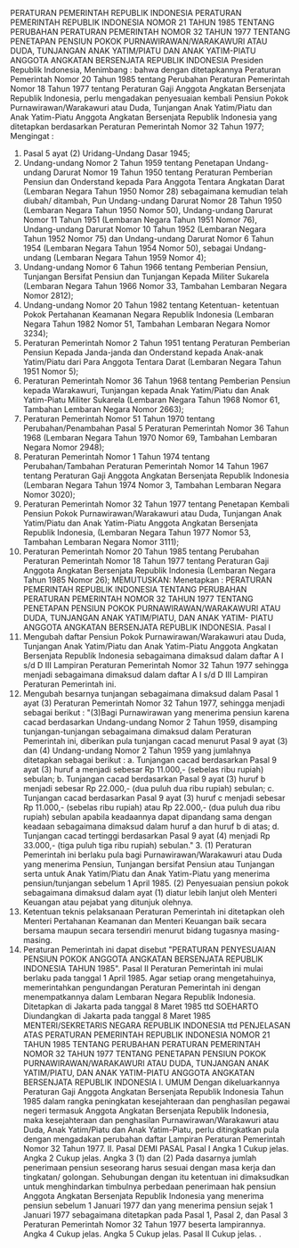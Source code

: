  PERATURAN PEMERINTAH REPUBLIK INDONESIA PERATURAN PEMERINTAH REPUBLIK INDONESIA NOMOR 21 TAHUN 1985 TENTANG PERUBAHAN PERATURAN PEMERINTAH NOMOR 32 TAHUN 1977 TENTANG PENETAPAN PENSIUN POKOK PURNAWIRAWAN/WARAKAWURI ATAU DUDA, TUNJANGAN ANAK YATIM/PIATU DAN ANAK YATIM-PIATU ANGGOTA ANGKATAN BERSENJATA REPUBLIK INDONESIA Presiden Republik Indonesia,
Menimbang :
 bahwa dengan ditetapkannya Peraturan Pemerintah Nomor 20 Tahun 1985 tentang Perubahan Peraturan Pemerintah Nomor 18 Tahun 1977 tentang Peraturan Gaji Anggota Angkatan Bersenjata Republik Indonesia, perlu mengadakan penyesuaian kembali Pensiun Pokok Purnawirawan/Warakawuri atau Duda, Tunjangan Anak Yatim/Piatu dan Anak Yatim-Piatu Anggota Angkatan Bersenjata Republik Indonesia yang ditetapkan berdasarkan Peraturan Pemerintah Nomor 32 Tahun 1977;
Mengingat :

1. Pasal 5 ayat (2) Uridang-Undang Dasar 1945;
2. Undang-undang Nomor 2 Tahun 1959 tentang Penetapan Undang-undang Darurat Nomor 19 Tahun 1950 tentang Peraturan Pemberian Pensiun dan Onderstand kepada Para Anggota Tentara Angkatan Darat (Lembaran Negara Tahun 1950 Nomor 28) sebagaimana kemudian telah diubah/ ditambah, Pun Undang-undang Darurat Nomor 28 Tahun 1950 (Lembaran Negara Tahun 1950 Nomor 50), Undang-undang Darurat Nomor 11 Tahun 1951 (Lembaran Negara Tahun 1951 Nomor 76), Undang-undang Darurat Nomor 10 Tahun 1952 (Lembaran Negara Tahun 1952 Nomor 75) dan Undang-undang Darurat Nomor 6 Tahun 1954 (Lembaran Negara Tahun 1954 Nomor 50), sebagai Undang-undang (Lembaran Negara Tahun 1959 Nomor 4);
3. Undang-undang Nomor 6 Tahun 1966 tentang Pemberian Pensiun, Tunjangan Bersifat Pensiun dan Tunjangan Kepada Militer Sukarela (Lembaran Negara Tahun 1966 Nomor 33, Tambahan Lembaran Negara Nomor 2812);
4. Undang-undang Nomor 20 Tahun 1982 tentang Ketentuan- ketentuan Pokok Pertahanan Keamanan Negara Republik Indonesia (Lembaran Negara Tahun 1982 Nomor 51, Tambahan Lembaran Negara Nomor 3234);
5. Peraturan Pemerintah Nomor 2 Tahun 1951 tentang Peraturan Pemberian Pensiun Kepada Janda-janda dan Onderstand kepada Anak-anak Yatim/Piatu dari Para Anggota Tentara Darat (Lembaran Negara Tahun 1951 Nomor 5);
6. Peraturan Pemerintah Nomor 36 Tahun 1968 tentang Pemberian Pensiun kepada Warakawuri, Tunjangan kepada Anak Yatim/Piatu dan Anak Yatim-Piatu Militer Sukarela (Lembaran Negara Tahun 1968 Nomor 61, Tambahan Lembaran Negara Nomor 2663);
7. Peraturan Pemerintah Nomor 51 Tahun 1970 tentang Perubahan/Penambahan Pasal 5 Peraturan Pemerintah Nomor 36 Tahun 1968 (Lembaran Negara Tahun 1970 Nomor 69, Tambahan Lembaran Negara Nomor 2948);
8. Peraturan Pemerintah Nomor 1 Tahun 1974 tentang Perubahan/Tambahan Peraturan Pemerintah Nomor 14 Tahun 1967 tentang Peraturan Gaji Anggota Angkatan Bersenjata Republik Indonesia (Lembaran Negara Tahun 1974 Nomor 3, Tambahan Lembaran Negara Nomor 3020);
9. Peraturan Pemerintah Nomor 32 Tahun 1977 tentang Penetapan Kembali Pensiun Pokok Purnawirawan/Warakawuri atau Duda, Tunjangan Anak Yatim/Piatu dan Anak Yatim-Piatu Anggota Angkatan Bersenjata Republik Indonesia, (Lembaran Negara Tahun 1977 Nomor 53, Tambahan Lembaran Negara Nomor 3111);
10. Peraturan Pemerintah Nomor 20 Tahun 1985 tentang Perubahan Peraturan Pemerintah Nomor 18 Tahun 1977 tentang Peraturan Gaji Anggota Angkatan Bersenjata Republik Indonesia (Lembaran Negara Tahun 1985 Nomor 26);
MEMUTUSKAN:
 Menetapkan : PERATURAN PEMERINTAH REPUBLIK INDONESIA TENTANG PERUBAHAN PERATURAN PEMERINTAH NOMOR 32 TAHUN 1977 TENTANG PENETAPAN PENSIUN POKOK PURNAWIRAWAN/WARAKAWURI ATAU DUDA, TUNJANGAN ANAK YATIM/PIATU, DAN ANAK YATIM- PIATU ANGGOTA ANGKATAN BERSENJATA REPUBLIK INDONESIA.
Pasal I
1. Mengubah daftar Pensiun Pokok Purnawirawan/Warakawuri atau Duda, Tunjangan Anak Yatim/Piatu dan Anak Yatim-Piatu Anggota Angkatan Bersenjata Republik Indonesia sebagaimana dimaksud dalam daftar A I s/d D III Lampiran Peraturan Pemerintah Nomor 32 Tahun 1977 sehingga menjadi sebagaimana dimaksud dalam daftar A I s/d D III Lampiran Peraturan Pemerintah ini.
2. Mengubah besarnya tunjangan sebagaimana dimaksud dalam Pasal 1 ayat (3) Peraturan Pemerintah Nomor 32 Tahun 1977, sehingga menjadi sebagai berikut : "(3)Bagi Purnawirawan yang menerima pensiun karena cacad berdasarkan Undang-undang Nomor 2 Tahun 1959, disamping tunjangan-tunjangan sebagaimana dimaksud dalam Peraturan Pemerintah ini, diberikan pula tunjangan cacad menurut Pasal 9 ayat (3) dan (4) Undang-undang Nomor 2 Tahun 1959 yang jumlahnya ditetapkan sebagai berikut :
a. Tunjangan cacad berdasarkan Pasal 9 ayat (3) huruf a menjadi sebesar Rp 11.000,- (sebelas ribu rupiah) sebulan;
b. Tunjangan cacad berdasarkan Pasal 9 ayat (3) huruf b menjadi sebesar Rp 22.000,- (dua puluh dua ribu rupiah) sebulan;
c. Tunjangan cacad berdasarkan Pasal 9 ayat (3) huruf c menjadi sebesar Rp 11.000,- (sebelas ribu rupiah) atau Rp 22.000,- (dua puluh dua ribu rupiah) sebulan apabila keadaannya dapat dipandang sama dengan keadaan sebagaimana dimaksud dalam huruf a dan huruf b di atas;
d. Tunjangan cacad tertinggi berdasarkan Pasal 9 ayat (4) menjadi Rp 33.000,- (tiga puluh tiga ribu rupiah) sebulan." 3. (1) Peraturan Pemerintah ini berlaku pula bagi Purnawirawan/Warakawuri atau Duda yang menerima Pensiun, Tunjangan bersifat Pensiun atau Tunjangan serta untuk Anak Yatim/Piatu dan Anak Yatim-Piatu yang menerima pensiun/tunjangan sebelum 1 April 1985.
(2) Penyesuaian pensiun pokok sebagaimana dimaksud dalam ayat (1) diatur lebih lanjut oleh Menteri Keuangan atau pejabat yang ditunjuk olehnya.
4. Ketentuan teknis pelaksanaan Peraturan Pemerintah ini ditetapkan oleh Menteri Pertahanan Keamanan dan Menteri Keuangan baik secara bersama maupun secara tersendiri menurut bidang tugasnya masing-masing.
5. Peraturan Pemerintah ini dapat disebut "PERATURAN PENYESUAIAN PENSIUN POKOK ANGGOTA ANGKATAN BERSENJATA REPUBLIK INDONESIA TAHUN 1985".
Pasal II
Peraturan Pemerintah ini mulai berlaku pada tanggal 1 April 1985.
Agar setiap orang mengetahuinya, memerintahkan pengundangan Peraturan Pemerintah ini dengan menempatkannya dalam Lembaran Negara Republik Indonesia. Ditetapkan di Jakarta pada tanggal 8 Maret 1985 ttd SOEHARTO Diundangkan di Jakarta pada tanggal 8 Maret 1985 MENTERI/SEKRETARIS NEGARA REPUBLIK INDONESIA ttd PENJELASAN ATAS PERATURAN PEMERINTAH REPUBLIK INDONESIA NOMOR 21 TAHUN 1985 TENTANG PERUBAHAN PERATURAN PEMERINTAH NOMOR 32 TAHUN 1977 TENTANG PENETAPAN PENSIUN POKOK PURNAWIRAWAN/WARAKAWURI ATAU DUDA, TUNJANGAN ANAK YATIM/PIATU, DAN ANAK YATIM-PIATU ANGGOTA ANGKATAN BERSENJATA REPUBLIK INDONESIA I. UMUM Dengan dikeluarkannya Peraturan Gaji Anggota Angkatan Bersenjata Republik Indonesia Tahun 1985 dalam rangka peningkatan kesejahteraan dan penghasilan pegawai negeri termasuk Anggota Angkatan Bersenjata Republik Indonesia, maka kesejahteraan dan penghasilan Purnawirawan/Warakawuri atau Duda, Anak Yatim/Piatu dan Anak Yatim-Piatu, perlu ditingkatkan pula dengan mengadakan perubahan daftar Lampiran Peraturan Pemerintah Nomor 32 Tahun 1977. II. Pasal DEMI PASAL
Pasal I
Angka 1 Cukup jelas. Angka 2 Cukup jelas. Angka 3 (1) dan (2) Pada dasarnya jumlah penerimaan pensiun seseorang harus sesuai dengan masa kerja dan tingkatan/ golongan. Sehubungan dengan itu ketentuan ini dimaksudkan untuk menghindarkan timbulnya perbedaan penerimaan hak pensiun Anggota Angkatan Bersenjata Republik Indonesia yang menerima pensiun sebelum 1 Januari 1977 dan yang menerima pensiun sejak 1 Januari 1977 sebagaimana ditetapkan pada Pasal 1, Pasal 2, dan Pasal 3 Peraturan Pemerintah Nomor 32 Tahun 1977 beserta lampirannya. Angka 4 Cukup jelas. Angka 5 Cukup jelas.
Pasal II
Cukup jelas.
.
